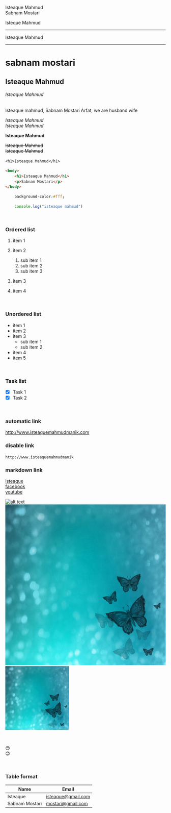 <!--2. How to make a comment.-->
<!-- 3. Normal text & new line -->
Isteaque Mahmud  
Sabnam Mostari
<!-- 4. horizantal rule. -->
Isteque Mahmud<hr/>
Isteaque Mahmud 
___

<!-- 5. headings -->
# sabnam mostari
## Isteaque Mahmud
###### Isteaque Mahmud

<!-- 6. paragraph -->
<p>Isteaque mahmud, Sabnam Mostari Arfat, we are husband wife</p>

<!-- 7. italic -->
<i>Isteaque Mahmud</i>  
_Isteaque Mahmud_

<!-- 8. bold -->
__Isteaque Mahmud__

<!-- 9. srikethrough   -->
<del>Isteaque Mahmud</del>  
~~Isteaque Mahmud~~

<!-- 10. inline code block -->
`<h1>Isteaque Mahmud</h1>`

<!-- 11. Multiple line code block -->
```html
<body>
    <h1>Isteaque Mahmud</h1>
    <p>Sabnam Mostari</p>
</body>
```

```css
    background-color:#fff;
```

```javascript
    console.log("isteaque mahmud")
```

</br>

<!-- 12. list -->
### Ordered list
1. item 1
2. item 2
    1. sub item 1
    2. sub item 2
    3. sub item 3

3. item 3
4. item 4

<br/>

### Unordered list
- item 1
- item 2
- item 3
    - sub item 1
    - sub item 2
- item 4
- item 5

</br>

### Task list
- [x] Task 1
- [x] Task 2

<br/>

<!-- 13. link -->
### automatic link
http://www.isteaquemahmudmanik.com

### disable link
`http://www.isteaquemahmudmanik`

### markdown link
[isteaque](http://www.isteaquemahmudmanik.com)  
[facebook][myfbprofile]  
[youtube][myyoutube]


<!-- 14. image -->
![alt text](src)
![profile](./images/sample.jpg)
<img src="images/sample.jpg" width="200px" title="profile pic"/>

<br/>


<!-- 15. emoji -->
😊  
😊

<br/>

<!-- 16. table -->
### Table format

 |Name | Email |
 | --- | --- |
 | Isteaque | isteaque@gmail.com |
 | Sabnam Mostari | mostari@gmail.com |

<!-- all link here -->
[mywebsite]: http://www.isteaquemahmudmanik.com
[myfbprofile]: http://www.facebook.com
[myyoutube]: http://www.youtube.com